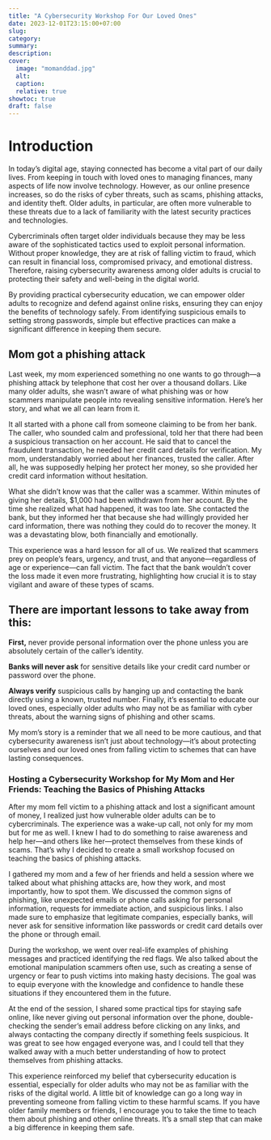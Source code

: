 ```yaml
---
title: "A Cybersecurity Workshop For Our Loved Ones"
date: 2023-12-01T23:15:00+07:00
slug: 
category: 
summary:
description: 
cover:
  image: "momanddad.jpg"
  alt:
  caption: 
  relative: true
showtoc: true
draft: false
---
```


# Introduction
In today’s digital age, staying connected has become a vital part of our daily lives. From keeping in touch with loved ones to managing finances, many aspects of life now involve technology. However, as our online presence increases, so do the risks of cyber threats, such as scams, phishing attacks, and identity theft. Older adults, in particular, are often more vulnerable to these threats due to a lack of familiarity with the latest security practices and technologies.

Cybercriminals often target older individuals because they may be less aware of the sophisticated tactics used to exploit personal information. Without proper knowledge, they are at risk of falling victim to fraud, which can result in financial loss, compromised privacy, and emotional distress. Therefore, raising cybersecurity awareness among older adults is crucial to protecting their safety and well-being in the digital world.

By providing practical cybersecurity education, we can empower older adults to recognize and defend against online risks, ensuring they can enjoy the benefits of technology safely. From identifying suspicious emails to setting strong passwords, simple but effective practices can make a significant difference in keeping them secure.
## Mom got a phishing attack 
Last week, my mom experienced something no one wants to go through—a phishing attack by telephone that cost her over a thousand dollars. Like many older adults, she wasn’t aware of what phishing was or how scammers manipulate people into revealing sensitive information. Here’s her story, and what we all can learn from it.

It all started with a phone call from someone claiming to be from her bank. The caller, who sounded calm and professional, told her that there had been a suspicious transaction on her account. He said that to cancel the fraudulent transaction, he needed her credit card details for verification. My mom, understandably worried about her finances, trusted the caller. After all, he was supposedly helping her protect her money, so she provided her credit card information without hesitation.

What she didn’t know was that the caller was a scammer. Within minutes of giving her details, $1,000 had been withdrawn from her account. By the time she realized what had happened, it was too late. She contacted the bank, but they informed her that because she had willingly provided her card information, there was nothing they could do to recover the money. It was a devastating blow, both financially and emotionally.

This experience was a hard lesson for all of us. We realized that scammers prey on people’s fears, urgency, and trust, and that anyone—regardless of age or experience—can fall victim. The fact that the bank wouldn’t cover the loss made it even more frustrating, highlighting how crucial it is to stay vigilant and aware of these types of scams.

## There are important lessons to take away from this:

**First,** never provide personal information over the phone unless you are absolutely certain of the caller’s identity. 

**Banks will never ask** for sensitive details like your credit card number or password over the phone. 

**Always verify** suspicious calls by hanging up and contacting the bank directly using a known, trusted number. Finally, it’s essential to educate our loved ones, especially older adults who may not be as familiar with cyber threats, about the warning signs of phishing and other scams.

My mom’s story is a reminder that we all need to be more cautious, and that cybersecurity awareness isn’t just about technology—it’s about protecting ourselves and our loved ones from falling victim to schemes that can have lasting consequences.

### Hosting a Cybersecurity Workshop for My Mom and Her Friends: Teaching the Basics of Phishing Attacks

After my mom fell victim to a phishing attack and lost a significant amount of money, I realized just how vulnerable older adults can be to cybercriminals. The experience was a wake-up call, not only for my mom but for me as well. I knew I had to do something to raise awareness and help her—and others like her—protect themselves from these kinds of scams. That’s why I decided to create a small workshop focused on teaching the basics of phishing attacks.

I gathered my mom and a few of her friends and held a session where we talked about what phishing attacks are, how they work, and most importantly, how to spot them. We discussed the common signs of phishing, like unexpected emails or phone calls asking for personal information, requests for immediate action, and suspicious links. I also made sure to emphasize that legitimate companies, especially banks, will never ask for sensitive information like passwords or credit card details over the phone or through email.

During the workshop, we went over real-life examples of phishing messages and practiced identifying the red flags. We also talked about the emotional manipulation scammers often use, such as creating a sense of urgency or fear to push victims into making hasty decisions. The goal was to equip everyone with the knowledge and confidence to handle these situations if they encountered them in the future.

At the end of the session, I shared some practical tips for staying safe online, like never giving out personal information over the phone, double-checking the sender’s email address before clicking on any links, and always contacting the company directly if something feels suspicious. It was great to see how engaged everyone was, and I could tell that they walked away with a much better understanding of how to protect themselves from phishing attacks.

This experience reinforced my belief that cybersecurity education is essential, especially for older adults who may not be as familiar with the risks of the digital world. A little bit of knowledge can go a long way in preventing someone from falling victim to these harmful scams. If you have older family members or friends, I encourage you to take the time to teach them about phishing and other online threats. It’s a small step that can make a big difference in keeping them safe.
